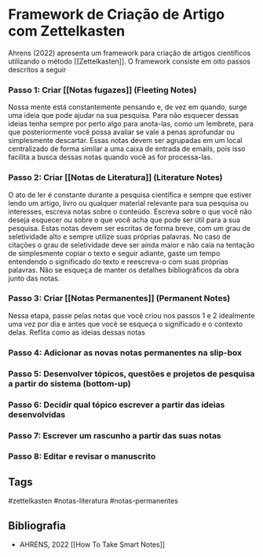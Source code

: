 # Framework de Criação de Artigo com Zettelkasten


Ahrens (2022) apresenta um framework para criação de artigos científicos utilizando o método [[Zettelkasten]]. O framework consiste em oito passos descritos a seguir
### Passo 1: Criar [[Notas fugazes]] (Fleeting Notes)

Nossa mente está constantemente pensando e, de vez em quando, surge uma ideia que pode ajudar na sua pesquisa. Para não esquecer dessas ideias tenha sempre por perto algo para anota-las, como um lembrete, para que posteriormente você possa avaliar se vale a penas aprofundar ou simplesmente descartar. Essas notas devem ser agrupadas em um local centralizado de forma similar a uma caixa de entrada de emails, pois isso facilita a busca dessas notas quando você as for processa-las. 

### Passo 2: Criar [[Notas de Literatura]] (Literature Notes)

O ato de ler é constante durante a pesquisa científica e sempre que estiver lendo um artigo, livro ou qualquer material relevante para sua pesquisa ou interesses, escreva notas sobre o conteúdo. Escreva sobre o que você não deseja esquecer ou sobre o que você acha que pode ser útil para a sua pesquisa. Estas notas devem ser escritas de forma breve, com um grau de seletividade alto e sempre utilize suas próprias palavras. No caso de citações o grau de seletividade deve ser ainda maior e não caia na tentação de simplesmente copiar o texto e seguir adiante, gaste um tempo entendendo o significado do texto e reescreva-o com suas próprias palavras. Não se esqueça de manter os detalhes bibliográficos da obra junto das notas. 

### Passo 3: Criar [[Notas Permanentes]] (Permanent Notes)

Nessa etapa, passe pelas notas que você criou nos passos 1 e 2 idealmente uma vez por dia e antes que você se esqueça o significado e o contexto delas. Reflita como as ideias dessas notas 

### Passo 4: Adicionar as novas notas permanentes na slip-box


### Passo 5: Desenvolver tópicos, questões e projetos de pesquisa a partir do sistema (bottom-up)


### Passo 6: Decidir qual tópico escrever a partir das ideias desenvolvidas


### Passo 7: Escrever um rascunho a partir das suas notas


### Passo 8: Editar e revisar o manuscrito



## Tags

#zettelkasten #notas-literatura #notas-permanentes

## Bibliografia

- AHRENS, 2022 [[How To Take Smart Notes]] 